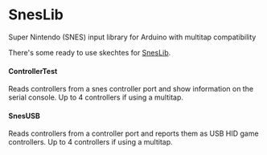 # SnesLib
Super Nintendo (SNES) input library for Arduino with multitap compatibility

There's some ready to use skechtes for [SnesLib](https://github.com/sonik-br/SnesLib).

#### ControllerTest
Reads controllers from a snes controller port and show information on the serial console.
Up to 4 controllers if using a multitap.

#### SnesUSB
Reads controllers from a controller port and reports them as USB HID game controllers.
Up to 4 controllers if using a multitap.
